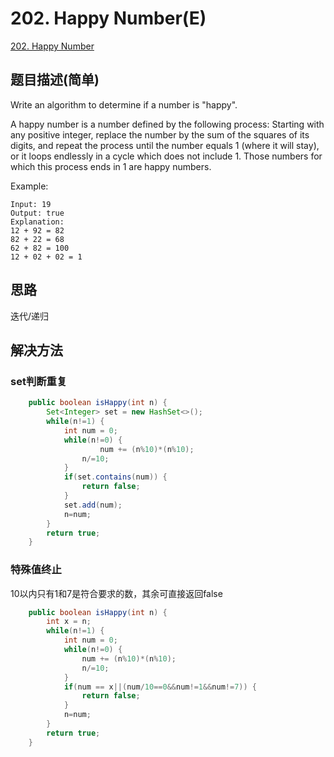 # 202. Happy Number(E)
[202. Happy Number](https://leetcode-cn.com/problems/happy-number/)

## 题目描述\(简单\)

Write an algorithm to determine if a number is "happy".

A happy number is a number defined by the following process: Starting with any positive integer, replace the number by the sum of the squares of its digits, and repeat the process until the number equals 1 \(where it will stay\), or it loops endlessly in a cycle which does not include 1. Those numbers for which this process ends in 1 are happy numbers.

Example:

```
Input: 19
Output: true
Explanation: 
12 + 92 = 82
82 + 22 = 68
62 + 82 = 100
12 + 02 + 02 = 1
```

## 思路

迭代/递归

## 解决方法

### set判断重复

```java
    public boolean isHappy(int n) {
        Set<Integer> set = new HashSet<>();
        while(n!=1) {
            int num = 0;
            while(n!=0) {
                    num += (n%10)*(n%10);
                n/=10;
            }
            if(set.contains(num)) {
                return false;
            }
            set.add(num);
            n=num;
        }
        return true;
    }
```

### 特殊值终止
10以内只有1和7是符合要求的数，其余可直接返回false

```java
    public boolean isHappy(int n) {
        int x = n;
    	while(n!=1) {
        	int num = 0;
        	while(n!=0) {
        		num += (n%10)*(n%10);
        		n/=10;
        	}
        	if(num == x||(num/10==0&&num!=1&&num!=7)) {
        		return false;
        	}
        	n=num;
        }
    	return true;
    }
```





